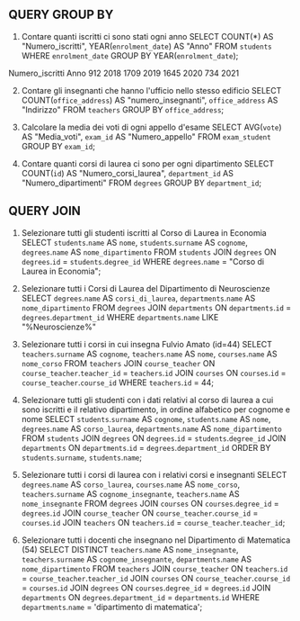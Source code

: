 ## QUERY GROUP BY

1. Contare quanti iscritti ci sono stati ogni anno
SELECT COUNT(*) AS "Numero_iscritti", YEAR(`enrolment_date`) AS "Anno"
FROM `students`
WHERE `enrolment_date`
GROUP BY YEAR(`enrolment_date`);

Numero_iscritti    Anno
  912              2018
  1709             2019
  1645             2020
  734              2021

2. Contare gli insegnanti che hanno l'ufficio nello stesso edificio
SELECT COUNT(`office_address`) AS "numero_insegnanti", `office_address` AS "Indirizzo"
FROM `teachers`
GROUP BY `office_address`;


3. Calcolare la media dei voti di ogni appello d'esame
SELECT AVG(`vote`) AS "Media_voti", `exam_id` AS "Numero_appello"
FROM `exam_student`
GROUP BY `exam_id`;

4. Contare quanti corsi di laurea ci sono per ogni dipartimento
SELECT COUNT(`id`) AS "Numero_corsi_laurea", `department_id` AS "Numero_dipartimenti"
FROM `degrees`
GROUP BY `department_id`;



## QUERY JOIN

1. Selezionare tutti gli studenti iscritti al Corso di Laurea in Economia
SELECT `students`.`name` AS `nome`, `students`.`surname` AS `cognome`, `degrees`.`name` AS `nome_dipartimento`
FROM `students` 
JOIN `degrees` ON `degrees`.`id` = `students`.`degree_id`
WHERE `degrees`.`name` = "Corso di Laurea in Economia";


2. Selezionare tutti i Corsi di Laurea del Dipartimento di Neuroscienze
SELECT `degrees`.`name` AS `corsi_di_laurea`, `departments`.`name` AS `nome_dipartimento`
FROM `degrees`
JOIN `departments` ON `departments`.`id` = `degrees`.`department_id`
WHERE `departments`.`name` LIKE "%Neuroscienze%"


3. Selezionare tutti i corsi in cui insegna Fulvio Amato (id=44)
SELECT `teachers`.`surname` AS `cognome`, `teachers`.`name` AS `nome`, `courses`.`name` AS `nome_corso`
FROM `teachers`
JOIN `course_teacher` ON `course_teacher`.`teacher_id` = `teachers`.`id`
JOIN `courses` ON `courses`.`id` = `course_teacher`.`course_id`
WHERE `teachers`.`id` = 44;



4. Selezionare tutti gli studenti con i dati relativi al corso di laurea a cui sono iscritti e il
relativo dipartimento, in ordine alfabetico per cognome e nome
SELECT `students`.`surname` AS `cognome`, `students`.`name` AS `nome`, `degrees`.`name` AS `corso_laurea`, `departments`.`name` AS `nome_dipartimento` 
FROM `students`
JOIN `degrees` ON `degrees`.`id` = `students`.`degree_id`
JOIN `departments` ON `departments`.`id` = `degrees`.`department_id`
ORDER BY `students`.`surname`, `students`.`name`;

5. Selezionare tutti i corsi di laurea con i relativi corsi e insegnanti
SELECT `degrees`.`name` AS `corso_laurea`, `courses`.`name` AS `nome_corso`, `teachers`.`surname` AS `cognome_insegnante`, `teachers`.`name` AS `nome_insegnante` 
FROM `degrees`
JOIN `courses` ON `courses`.`degree_id` = `degrees`.`id`
JOIN `course_teacher` ON `course_teacher`.`course_id` = `courses`.`id`
JOIN `teachers` ON `teachers`.`id` = `course_teacher`.`teacher_id`;


6. Selezionare tutti i docenti che insegnano nel Dipartimento di Matematica (54)
SELECT DISTINCT `teachers`.`name` AS `nome_insegnante`, `teachers`.`surname` AS `cognome_insegnante`, `departments`.`name` AS `nome_dipartimento`
FROM `teachers`
JOIN `course_teacher` ON `teachers`.`id` = `course_teacher`.`teacher_id`
JOIN `courses` ON `course_teacher`.`course_id` = `courses`.`id`
JOIN `degrees` ON `courses`.`degree_id` = `degrees`.`id`
JOIN `departments` ON `degrees`.`department_id` = `departments`.`id`
WHERE `departments`.`name` = 'dipartimento di matematica';

